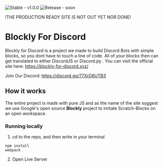 ![Stable - v1.0.0](https://img.shields.io/badge/Stable-v1.0.0-2ea44f) ![Release - soon](https://img.shields.io/badge/Release-soon-ff3333)


!THE PRODUCTION READY SITE IS NOT OUT YET NOR DONE!
# Blockly For Discord

Blockly for Discord is a project we made to build Discord Bots with simple blocks, so you dont have to touch a line of code. All of your blocks then can get translated to either DiscordJS or Discord.py .
You can visit the official site here: https://blockly-for-discord.xyz/

Join Our Discord: https://discord.gg/77XrD6UTB3

## How it works

The entire project is made with pure JS and as the name of the site suggest we use Google's open source **Blockly** project to imitate Scratch-Blocks on an open workspace. 



### Running locally
1. cd to the repo, and then write in your terminal
```
npm install
webpack
```
2. Open Live Server
